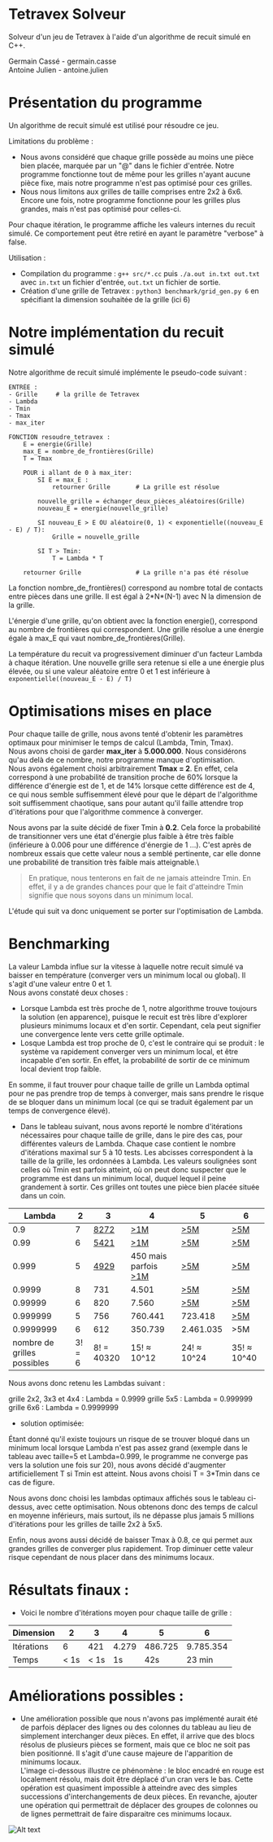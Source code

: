 # Tetravex Solveur

Solveur d'un jeu de Tetravex à l'aide d'un algorithme de recuit simulé en C++.

Germain Cassé - germain.casse\
Antoine Julien - antoine.julien

# Présentation du programme

Un algorithme de recuit simulé est utilisé pour résoudre ce jeu.

Limitations du problème :
- Nous avons considéré que chaque grille possède au moins une pièce bien placée, marquée par un "@" dans le fichier d'entrée. Notre programme fonctionne tout de même pour les grilles n'ayant aucune pièce fixe, mais notre programme n'est pas optimisé pour ces grilles.
- Nous nous limitons aux grilles de taille comprises entre 2x2 à 6x6. Encore une fois, notre programme fonctionne pour les grilles plus grandes, mais n'est pas optimisé pour celles-ci.

Pour chaque itération, le programme affiche les valeurs internes du recuit simulé. Ce comportement peut être retiré en ayant le paramètre "verbose" à false.

Utilisation :

- Compilation du programme : `g++ src/*.cc` puis `./a.out in.txt out.txt` avec `in.txt` un fichier d'entrée, `out.txt` un fichier de sortie.
- Création d'une grille de Tetravex : `python3 benchmark/grid_gen.py 6` en spécifiant la dimension souhaitée de la grille (ici 6)

# Notre implémentation du recuit simulé

Notre algorithme de recuit simulé implémente le pseudo-code suivant :

```
ENTRÉE :
- Grille     # la grille de Tetravex
- Lambda
- Tmin
- Tmax
- max_iter

FONCTION resoudre_tetravex :
    E = energie(Grille)
    max_E = nombre_de_frontières(Grille)
    T = Tmax
    
    POUR i allant de 0 à max_iter:
        SI E = max_E :
            retourner Grille       # La grille est résolue
        
        nouvelle_grille = échanger_deux_pièces_aléatoires(Grille)
        nouveau_E = energie(nouvelle_grille)
        
        SI nouveau_E > E OU aléatoire(0, 1) < exponentielle((nouveau_E - E) / T):
            Grille = nouvelle_grille
        
        SI T > Tmin:
            T = Lambda * T

    retourner Grille               # La grille n'a pas été résolue
```

La fonction nombre_de_frontières() correspond au nombre total de contacts entre pièces dans une grille. Il est égal à 2\*N\*(N-1) avec N la dimension de la grille.

L'énergie d'une grille, qu'on obtient avec la fonction energie(), correspond au nombre de frontières qui correspondent. Une grille résolue a une énergie égale à max_E qui vaut nombre_de_frontières(Grille).

La température du recuit va progressivement diminuer d'un facteur Lambda à chaque itération. Une nouvelle grille sera retenue si elle a une énergie plus élevée, ou si une valeur aléatoire entre 0 et 1 est inférieure à `exponentielle((nouveau_E - E) / T)`


# Optimisations mises en place

Pour chaque taille de grille, nous avons tenté d'obtenir les paramètres optimaux pour minimiser le temps de calcul (Lambda, Tmin, Tmax).\
Nous avons choisi de garder **max_iter** à **5.000.000**. Nous considérons qu'au delà de ce nombre, notre programme manque d'optimisation.\
Nous avons également choisi arbitrairement **Tmax = 2**. En effet, cela correspond à une probabilité de transition proche de 60% lorsque la différence d'énergie est de 1, et de 14% lorsque cette différence est de 4, ce qui nous semble suffisemment élevé pour que le départ de l'algorithme soit suffisemment chaotique, sans pour autant qu'il faille attendre trop d'itérations pour que l'algorithme commence à converger. 

Nous avons par la suite décidé de fixer Tmin à **0.2**. Cela force la probabilité de transitionner vers une état d'énergie plus faible à être très faible (inférieure à 0.006 pour une différence d'énergie de 1 ...). C'est après de nombreux essais que cette valeur nous a semblé pertinente, car elle donne une probabilité de transition très faible mais atteignable.\
> En pratique, nous tenterons en fait de ne jamais atteindre Tmin. En effet, il y a de grandes chances pour que le fait d'atteindre Tmin signifie que nous soyons dans un minimum local.

L'étude qui suit va donc uniquement se porter sur l'optimisation de Lambda.

# Benchmarking

La valeur Lambda influe sur la vitesse à laquelle notre recuit simulé va baisser en température (converger vers un minimum local ou global). Il s'agit d'une valeur entre 0 et 1.\
Nous avons constaté deux choses :
- Lorsque Lambda est très proche de 1, notre algorithme trouve toujours la solution (en apparence), puisque le recuit est très libre d'explorer plusieurs minimums locaux et d'en sortir. Cependant, cela peut signifier une convergence lente vers cette grille optimale.
- Losque Lambda est trop proche de 0, c'est le contraire qui se produit : le système va rapidement converger vers un minimum local, et être incapable d'en sortir. En effet, la probabilité de sortir de ce minimum local devient trop faible.

En somme, il faut trouver pour chaque taille de grille un Lambda optimal pour ne pas prendre trop de temps à converger, mais sans prendre le risque de se bloquer dans un minimum local (ce qui se traduit également par un temps de convergence élevé).


- Dans le tableau suivant, nous avons reporté le nombre d'itérations nécessaires pour chaque taille de grille, dans le pire des cas, pour différentes valeurs de Lambda. Chaque case contient le nombre d'itérations maximal sur 5 à 10 tests. Les abcisses correspondent à la taille de la grille, les ordonnées à Lambda. Les valeurs soulignées sont celles où Tmin est parfois atteint, où on peut donc suspecter que le programme est dans un minimum local, duquel lequel il peine grandement à sortir. Ces grilles ont toutes une pièce bien placée située dans un coin.

| Lambda        | 2    | 3    | 4         | 5         | 6         |
|---------------|------|------|-----------|-----------|-----------|
| 0.9           | 7    | <ins>8272<ins>   | <ins>>1M<ins>                   | <ins>>5M<ins>             | <ins>>5M<ins> |
| 0.99          | 6    | <ins>5421<ins>   | <ins>>1M<ins>                   |    <ins>>5M<ins>          |  <ins>>5M<ins> |
| 0.999         | 5    | <ins>4929<ins>   | 450 mais parfois <ins>>1M<ins>  | <ins>>5M<ins>             | <ins>>5M<ins> |
| 0.9999        | 8    | 731              | 4.501                            |  <ins>>5M<ins>           | <ins>>5M<ins> |
| 0.99999       | 6    | 820              | 7.560                            |  <ins>>5M<ins>           | <ins>>5M<ins> |
| 0.999999      | 5    | 756              | 760.441                          |          723.418         | <ins>>5M<ins> |
| 0.9999999     | 6    | 612              | 350.739                          |         2.461.035        | >5M |
| nombre de grilles possibles | 3! = 6 | 8! = 40320 | 15! ≈  10^12 | 24! ≈ 10^24 | 35! ≈ 10^40 |

Nous avons donc retenu les Lambdas suivant :

grille 2x2, 3x3 et 4x4 : Lambda = 0.9999
grille 5x5 : Lambda = 0.999999
grille 6x6 : Lambda = 0.9999999

 - solution optimisée:

Étant donné qu'il existe toujours un risque de se trouver bloqué dans un minimum local lorsque Lambda n'est pas assez grand (exemple dans le tableau avec taille=5 et Lambda=0.999, le programme ne converge pas vers la solution une fois sur 20), nous avons décidé d'augmenter artificiellement T si Tmin est atteint. Nous avons choisi T = 3\*Tmin dans ce cas de figure.
    
Nous avons donc choisi les lambdas optimaux affichés sous le tableau ci-dessus, avec cette optimisation. Nous obtenons donc des temps de calcul en moyenne inférieurs, mais surtout, ils ne dépasse plus jamais 5 millions d'itérations pour les grilles de taille 2x2 à 5x5.

Enfin, nous avons aussi décidé de baisser Tmax à 0.8, ce qui permet aux grandes grilles de converger plus rapidement. Trop diminuer cette valeur risque cependant de nous placer dans des minimums locaux.

# Résultats finaux :

- Voici le nombre d'itérations moyen pour chaque taille de grille :

| Dimension        | 2    | 3    | 4         | 5           | 6            |
|------------------|------|------|-----------|-------------|--------------|
| Itérations       | 6    | 421  | 4.279     |  486.725    |    9.785.354 |
| Temps            | < 1s | < 1s |     1s    | 42s         |    23 min    |

# Améliorations possibles :
    
- Une amélioration possible que nous n'avons pas implémenté aurait été de parfois déplacer des lignes ou des colonnes du tableau au lieu de simplement interchanger deux pièces. En effet, il arrive que des blocs résolus de plusieurs pièces se forment, mais que ce bloc ne soit pas bien positionné. Il s'agit d'une cause majeure de l'apparition de minimums locaux. \
L'image ci-dessous illustre ce phénomène : le bloc encadré en rouge est localement résolu, mais doit être déplacé d'un cran vers le bas. Cette opération est quasiment impossible à atteindre avec des simples successions d'interchangements de deux pièces. En revanche, ajouter une opération qui permettrait de déplacer des groupes de colonnes ou de lignes permettrait de faire disparaitre ces minimums locaux.
    
![Alt text](example_readme.png)
